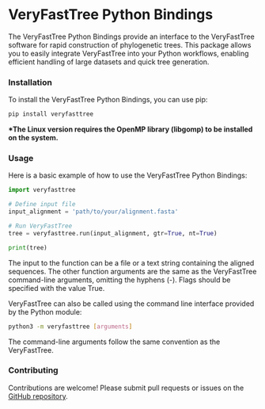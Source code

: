 # VeryFastTree Python Bindings

The VeryFastTree Python Bindings provide an interface to the VeryFastTree software for rapid construction of phylogenetic trees. This package allows you to easily integrate VeryFastTree into your Python workflows, enabling efficient handling of large datasets and quick tree generation.


### Installation

To install the VeryFastTree Python Bindings, you can use pip:

```bash
pip install veryfasttree
```

**\*The Linux version requires the OpenMP library (libgomp) to be installed on the system.**

### Usage

Here is a basic example of how to use the VeryFastTree Python Bindings:

```python
import veryfasttree

# Define input file
input_alignment = 'path/to/your/alignment.fasta'

# Run VeryFastTree
tree = veryfasttree.run(input_alignment, gtr=True, nt=True)

print(tree)
```

The input to the function can be a file or a text string containing the aligned sequences. The other function arguments 
are the same as the VeryFastTree command-line arguments, omitting the hyphens (-). Flags should be specified with the 
value True. 


VeryFastTree can also be called using the command line interface provided by the Python module:

```bash
python3 -m veryfasttree [arguments]
```

The command-line arguments follow the same convention as the VeryFastTree.

### Contributing

Contributions are welcome! Please submit pull requests or issues on the 
[GitHub repository](https://github.com/citiususc/veryfasttree).